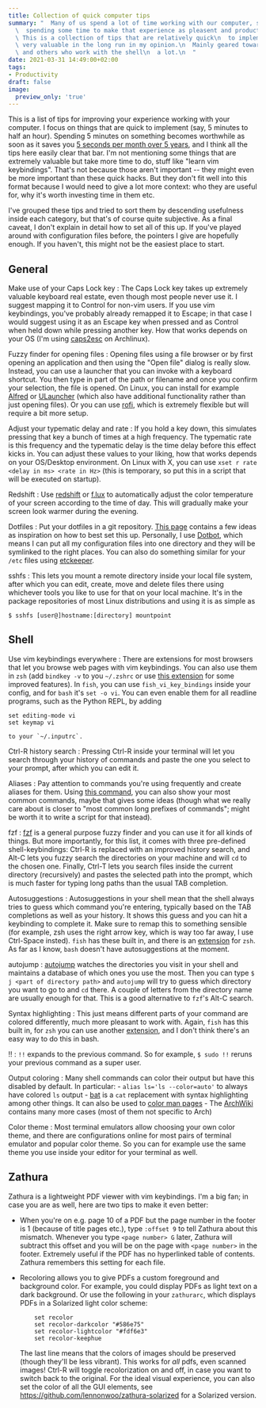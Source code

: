 ```yaml
---
title: Collection of quick computer tips
summary: "  Many of us spend a lot of time working with our computer, so it's worth\n\
  \  spending some time to make that experience as pleasent and productive\n  as possible.\
  \ This is a collection of tips that are relatively quick\n  to implement and still\
  \ very valuable in the long run in my opinion.\n  Mainly geared towards developers\
  \ and others who work with the shell\n  a lot.\n  "
date: 2021-03-31 14:49:00+02:00
tags:
- Productivity
draft: false
image:
  preview_only: 'true'
---
```


This is a list of tips for improving your experience working
with your computer. I focus on things that are quick to implement
(say, 5 minutes to half an hour). Spending 5 minutes on something becomes
worthwhile as soon as it saves you [5 seconds per month over 5 years](https://xkcd.com/1205/),
and I think all the tips here easily clear that bar.
I'm not mentioning some things that are extremely
valuable but take more time to do, stuff like "learn vim keybindings".
That's not because those aren't important -- they might even be more important
than these quick hacks. But they don't fit well into this format because
I would need to give a lot more context: who they are useful for, why it's
worth investing time in them etc.

I've grouped these tips and tried to sort them by descending usefulness
inside each category, but that's of course quite subjective.
As a final caveat, I don't explain in detail how to set all of this up.
If you've played around with configuration files before, the pointers I give are hopefully
enough. If you haven't, this might not be the easiest place to start.


## General

Make use of your Caps Lock key
: The Caps Lock key takes up extremely
    valuable keyboard real estate, even though most people never use it.
    I suggest mapping it to Control for non-vim users. If you use vim keybindings,
    you've probably already remapped it to Escape; in that case I would suggest
    using it as an Escape key when pressed and as Control when held down while
    pressing another key. How that works depends on your OS (I'm using [caps2esc](https://gitlab.com/interception/linux/plugins/caps2esc) on Archlinux).

Fuzzy finder for opening files
: Opening files using a file browser or by first opening
    an application and then using the "Open file" dialog is really slow. Instead, you can
    use a launcher  that you can invoke with a keyboard
    shortcut. You then type in part of the path or filename and once you confirm your selection,
    the file is opened. On Linux, you can install for example [Alfred](https://albertlauncher.github.io/) or [ULauncher](https://ulauncher.io/) (which also have additional
    functionality rather than just opening files). Or you can use [rofi](https://github.com/davatorium/rofi), which is extremely
    flexible but will require a bit more setup.

Adjust your typematic delay and rate
: If you hold a key down, this simulates
    pressing that key a bunch of times at a high frequency. The typematic rate
    is this frequency and the typematic delay is the time delay before this effect kicks
    in. You can adjust these values to your liking, how that works depends on your OS/Desktop environment.
    On Linux with X, you can use `xset r rate <delay in ms> <rate in Hz>` (this is temporary, so put this
    in a script that will be executed on startup).

Redshift
: Use [redshift](http://jonls.dk/redshift/) or [f.lux](https://justgetflux.com/) to automatically adjust the color temperature of your screen according
    to the time of day. This will gradually make your screen look warmer during the evening.

Dotfiles
: Put your dotfiles in a git repository. [This page](http://dotfiles.github.io/) contains a few ideas as inspiration on
    how to best set this up. Personally, I use [Dotbot](https://github.com/anishathalye/dotbot), which means I can put all my configuration
    files into one directory and they will be symlinked to the right places. You can also do something
    similar for your `/etc` files using [etckeeper](http://etckeeper.branchable.com/).

sshfs
: This lets you mount a remote directory inside your local file system,
    after which you can edit, create, move and delete files there using whichever
    tools you like to use for that on your local machine. It's in the package repositories
    of most Linux distributions and using it is as simple as

```
$ sshfs [user@]hostname:[directory] mountpoint
```


## Shell

Use vim keybindings everywhere
: There are extensions for most browsers
    that let you browse web pages with vim keybindings.
    You can also use them in `zsh` (add `bindkey -v` to you `~/.zshrc` or use [this extension](https://github.com/jeffreytse/zsh-vi-mode)
    for some improved features). In `fish`, you can use `fish_vi_key_bindings` inside your config,
    and for `bash` it's `set -o vi`. You can even enable them for all readline programs,
    such as the Python REPL, by adding

```
set editing-mode vi
set keymap vi
```

    to your `~/.inputrc`.

Ctrl-R history search
: Pressing Ctrl-R inside your terminal will let you search
    through your history of commands and paste the one you select to your prompt,
    after which you can edit it.

Aliases
: Pay attention to commands you're using frequently and create aliases for them.
    Using [this command](https://linux.byexamples.com/archives/332/what-is-your-10-common-linux-commands/), you can also show your most common commands, maybe that gives some
    ideas (though what we really care about is closer to "most common long prefixes of commands";
    might be worth it to write a script for that instead).

fzf
: [fzf](https://github.com/junegunn/fzf) is a general purpose fuzzy finder and you can use it for all kinds of
    things. But more importantly, for this list, it comes with three pre-defined
    shell-keybindings: Ctrl-R is replaced with an improved history search, and Alt-C lets
    you fuzzy search the directories on your machine and will `cd` to the chosen one.
    Finally, Ctrl-T lets you search files inside the current directory (recursively)
    and pastes the selected path into the prompt, which is much faster for typing long
    paths than the usual TAB completion.

Autosuggestions
: Autosuggestions in your shell mean
    that the shell always tries to guess which command you're entering, typically
    based on the TAB completions as well as your history. It shows this guess and
    you can hit a keybinding to complete it. Make sure to remap this
    to something sensible (for example, zsh uses the right arrow key, which is way too far
    away, I use Ctrl-Space insted). `fish` has these built in, and there is an [extension](https://github.com/zsh-users/zsh-autosuggestions)
    for `zsh`. As far as I know, `bash` doesn't have autosuggestions at the moment.

autojump
: [autojump](https://github.com/wting/autojump) watches the directories you visit in your shell and maintains
    a database of which ones you use the most. Then you can type `$ j <part of directory path>`
    and `autojump` will try to guess which directory you want to go to and `cd` there.
    A couple of letters from the directory name are usually enough for that.
    This is a good alternative to `fzf`'s Alt-C search.

Syntax highlighting
: This just means different parts of your command are colored
    differently, much more pleasant to work with. Again, `fish` has this built in, for
    `zsh` you can use another [extension](https://github.com/zsh-users/zsh-syntax-highlighting), and I don't think there's an easy way to do this
    in bash.

!!
: `!!` expands to the previous command. So for example, `$ sudo !!` reruns your previous
    command as a super user.

Output coloring
: Many shell commands can color their output but have this disabled by default. In particular:
    -   `alias ls='ls --color=auto'` to always have colored `ls` output
    -   [bat](https://github.com/sharkdp/bat) is a `cat` replacement with syntax highlighting among other things.
        It can also be used to [color man pages](https://github.com/sharkdp/bat#man)
    -   The [ArchWiki](https://wiki.archlinux.org/index.php/Color%5Foutput%5Fin%5Fconsole) contains many more cases (most of them not specific to Arch)

Color theme
: Most terminal emulators allow choosing your own color theme,
    and there are configurations online for most pairs of terminal emulator and
    popular color theme. So you can for example use the same theme you use inside
    your editor for your terminal as well.


## Zathura

Zathura is a lightweight PDF viewer with vim keybindings. I'm a big fan; in case
you are as well, here are two tips to make it even better:

-   When you're on e.g. page 10 of a PDF but the page number in the footer is 1
    (because of title pages etc.), type `:offset 9` to tell Zathura about this mismatch.
    Whenever you type `<page number> G` later, Zathura will subtract this offset and
    you will be on the page with `<page number>` in the footer. Extremely useful if
    the PDF has no hyperlinked table of contents. Zathura remembers this setting for each file.
-   Recoloring allows you to give PDFs a custom foreground and background color. For example,
    you could display PDFs as light text on a dark background. Or use the following in your `zathurarc`,
    which displays PDFs in a Solarized light color scheme:

    ```nil
        set recolor
        set recolor-darkcolor "#586e75"
        set recolor-lightcolor "#fdf6e3"
        set recolor-keephue
    ```

    The last line means that the colors of images should be preserved (though they'll be
    less vibrant). This works for _all_ pdfs, even scanned images! Ctrl-R will toggle recolorization
    on and off, in case you want to switch back to the original.
    For the ideal visual experience, you can also set the color of all the GUI elements,
    see <https://github.com/lennonwoo/zathura-solarized> for a Solarized version.
